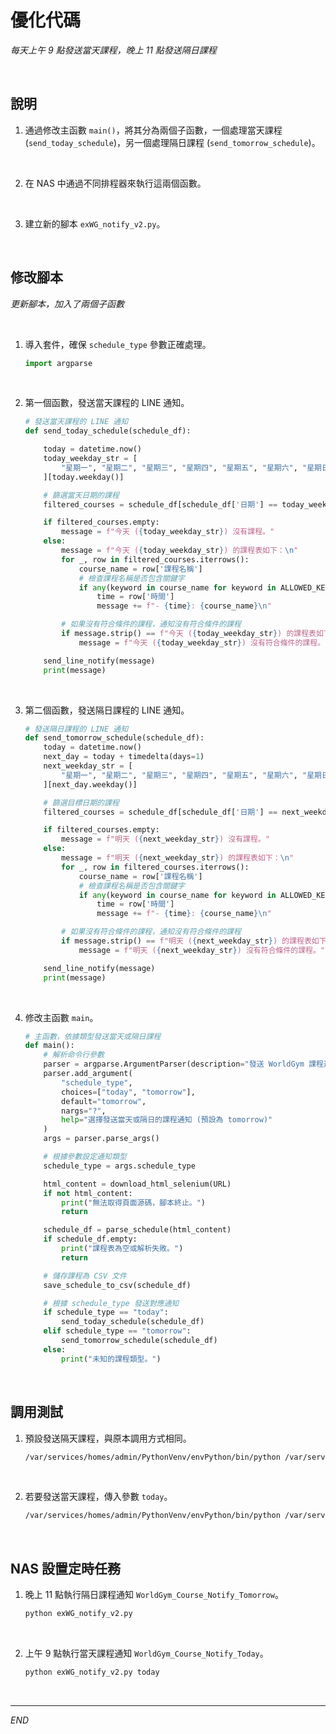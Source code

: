 # 優化代碼

_每天上午 9 點發送當天課程，晚上 11 點發送隔日課程_

<br>

## 說明

1. 通過修改主函數 `main()`，將其分為兩個子函數，一個處理當天課程 (`send_today_schedule`)，另一個處理隔日課程 (`send_tomorrow_schedule`)。

<br>

2. 在 NAS 中通過不同排程器來執行這兩個函數。

<br>

3. 建立新的腳本 `exWG_notify_v2.py`。

<br>

## 修改腳本

_更新腳本，加入了兩個子函數_

<br>

1. 導入套件，確保 `schedule_type` 參數正確處理。

    ```python
    import argparse
    ```

<br>

2. 第一個函數，發送當天課程的 LINE 通知。

    ```python
    # 發送當天課程的 LINE 通知
    def send_today_schedule(schedule_df):

        today = datetime.now()
        today_weekday_str = [
            "星期一", "星期二", "星期三", "星期四", "星期五", "星期六", "星期日"
        ][today.weekday()]

        # 篩選當天日期的課程
        filtered_courses = schedule_df[schedule_df['日期'] == today_weekday_str]

        if filtered_courses.empty:
            message = f"今天 ({today_weekday_str}) 沒有課程。"
        else:
            message = f"今天 ({today_weekday_str}) 的課程表如下：\n"
            for _, row in filtered_courses.iterrows():
                course_name = row['課程名稱']
                # 檢查課程名稱是否包含關鍵字
                if any(keyword in course_name for keyword in ALLOWED_KEYWORDS):
                    time = row['時間']
                    message += f"- {time}: {course_name}\n"

            # 如果沒有符合條件的課程，通知沒有符合條件的課程
            if message.strip() == f"今天 ({today_weekday_str}) 的課程表如下：":
                message = f"今天 ({today_weekday_str}) 沒有符合條件的課程。"

        send_line_notify(message)
        print(message)
    ```

<br>

3. 第二個函數，發送隔日課程的 LINE 通知。

    ```python
    # 發送隔日課程的 LINE 通知
    def send_tomorrow_schedule(schedule_df):
        today = datetime.now()
        next_day = today + timedelta(days=1)
        next_weekday_str = [
            "星期一", "星期二", "星期三", "星期四", "星期五", "星期六", "星期日"
        ][next_day.weekday()]

        # 篩選目標日期的課程
        filtered_courses = schedule_df[schedule_df['日期'] == next_weekday_str]

        if filtered_courses.empty:
            message = f"明天 ({next_weekday_str}) 沒有課程。"
        else:
            message = f"明天 ({next_weekday_str}) 的課程表如下：\n"
            for _, row in filtered_courses.iterrows():
                course_name = row['課程名稱']
                # 檢查課程名稱是否包含關鍵字
                if any(keyword in course_name for keyword in ALLOWED_KEYWORDS):
                    time = row['時間']
                    message += f"- {time}: {course_name}\n"

            # 如果沒有符合條件的課程，通知沒有符合條件的課程
            if message.strip() == f"明天 ({next_weekday_str}) 的課程表如下：":
                message = f"明天 ({next_weekday_str}) 沒有符合條件的課程。"

        send_line_notify(message)
        print(message)
    ```

<br>

4. 修改主函數 `main`。

    ```python
    # 主函數，依據類型發送當天或隔日課程
    def main():
        # 解析命令行參數
        parser = argparse.ArgumentParser(description="發送 WorldGym 課程通知")
        parser.add_argument(
            "schedule_type",
            choices=["today", "tomorrow"],
            default="tomorrow",
            nargs="?",
            help="選擇發送當天或隔日的課程通知 (預設為 tomorrow)"
        )
        args = parser.parse_args()

        # 根據參數設定通知類型
        schedule_type = args.schedule_type

        html_content = download_html_selenium(URL)
        if not html_content:
            print("無法取得頁面源碼，腳本終止。")
            return

        schedule_df = parse_schedule(html_content)
        if schedule_df.empty:
            print("課程表為空或解析失敗。")
            return

        # 儲存課程為 CSV 文件
        save_schedule_to_csv(schedule_df)

        # 根據 schedule_type 發送對應通知
        if schedule_type == "today":
            send_today_schedule(schedule_df)
        elif schedule_type == "tomorrow":
            send_tomorrow_schedule(schedule_df)
        else:
            print("未知的課程類型。")
    ```

<br>

## 調用測試

1. 預設發送隔天課程，與原本調用方式相同。

    ```bash
    /var/services/homes/admin/PythonVenv/envPython/bin/python /var/services/homes/sam6238/00_MyScript_2025/exWG_notify_v2.py
    ```

<br>

2. 若要發送當天課程，傳入參數 `today`。

    ```bash
    /var/services/homes/admin/PythonVenv/envPython/bin/python /var/services/homes/sam6238/00_MyScript_2025/exWG_notify_v2.py today
    ```

<br>

## NAS 設置定時任務

1. 晚上 11 點執行隔日課程通知 `WorldGym_Course_Notify_Tomorrow`。

    ```bash
    python exWG_notify_v2.py
    ```

<br>

2. 上午 9 點執行當天課程通知 `WorldGym_Course_Notify_Today`。

    ```bash
    python exWG_notify_v2.py today
    ```

<br>

___

_END_